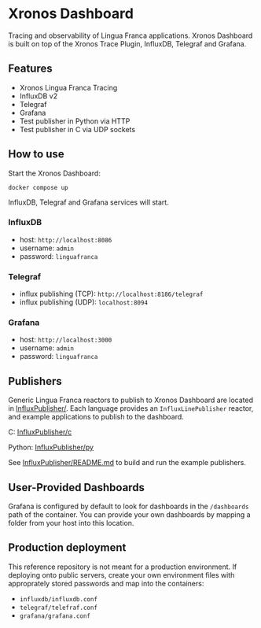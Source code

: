 # Xronos Dashboard

Tracing and observability of Lingua Franca applications. Xronos Dashboard is built on top of the Xronos Trace Plugin, InfluxDB, Telegraf and Grafana.

## Features

- Xronos Lingua Franca Tracing
- InfluxDB v2
- Telegraf
- Grafana
- Test publisher in Python via HTTP
- Test publisher in C via UDP sockets

## How to use

Start the Xronos Dashboard:

```shell
docker compose up
```

InfluxDB, Telegraf and Grafana services will start.

### InfluxDB

- host: `http://localhost:8086`
- username: `admin`
- password: `linguafranca`

### Telegraf

- influx publishing (TCP): `http://localhost:8186/telegraf`
- influx publishing (UDP): `localhost:8094`

### Grafana

- host: `http://localhost:3000`
- username: `admin`
- password: `linguafranca`

## Publishers

Generic Lingua Franca reactors to publish to Xronos Dashboard are located in [InfluxPublisher/](InfluxPublisher/). Each language provides an `InfluxLinePublisher` reactor, and example applications to publish to the dashboard.

C: [InfluxPublisher/c](InfluxPublisher/c)

Python: [InfluxPublisher/py](InfluxPublisher/py)

See [InfluxPublisher/README.md](InfluxPublisher/README.md) to build and run the example publishers.

## User-Provided Dashboards

Grafana is configured by default to look for dashboards in the `/dashboards` path of the container. You can provide your own dashboards by mapping a folder from your host into this location.

## Production deployment

This reference repository is not meant for a production environment. If deploying onto public servers, create your own environment files with approprately stored passwords and map into the containers:

- `influxdb/influxdb.conf`
- `telegraf/telefraf.conf`
- `grafana/grafana.conf`
